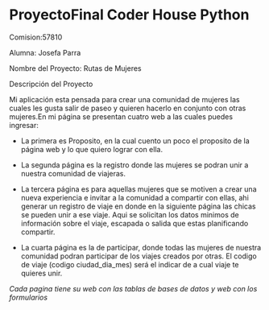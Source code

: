# ProyectoFinal Coder House Python
Comision:57810 

Alumna: Josefa Parra

Nombre del Proyecto: Rutas de Mujeres

Descripción del Proyecto

Mi aplicación esta pensada para crear una comunidad de mujeres las cuales les gusta salir de paseo y quieren hacerlo en conjunto con otras mujeres.En mi página se presentan cuatro web a las cuales puedes ingresar:

* La primera es Proposito, en la cual cuento un poco el proposito de la página web y lo que quiero lograr con ella.

* La segunda página es la registro donde las mujeres se podran unir a nuestra comunidad de viajeras.

* La tercera página es para aquellas mujeres que se motiven a crear una nueva experiencia e invitar a la comunidad a compartir con ellas, ahi generar un registro de viaje en donde en la siguiente página las chicas se pueden unir a ese viaje. Aqui se solicitan los datos minimos de información sobre el viaje, escapada o salida  que estas planificando compartir.

* La cuarta página es la de participar, donde todas las mujeres de nuestra comunidad podran participar de los viajes creados por otras. El codigo de viaje (codigo ciudad_dia_mes) será el indicar de a cual viaje te quieres unir.

*Cada pagina tiene su web con las tablas de bases de datos y web con los formularios*
